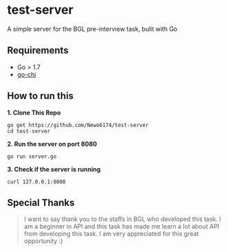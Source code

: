 # test-server 
A simple server for the BGL pre-interview task, bulit with Go

## Requirements
- Go > 1.7 
- [go-chi](https://github.com/go-chi/chi)


## How to run this
**1. Clone This Repo**

    go get https://github.com/Newo6174/test-server
    cd test-server
    
**2. Run the server on port 8080**

    go run server.go
    
**3. Check if the server is running**

    curl 127.0.0.1:8080

## Special Thanks
>I want to say thank you to the staffs in BGL who developed this task. 
>I am a beginner in API and this task has made me learn a lot about API from developing this task.
>I am very appreciated for this great opportunity :)
